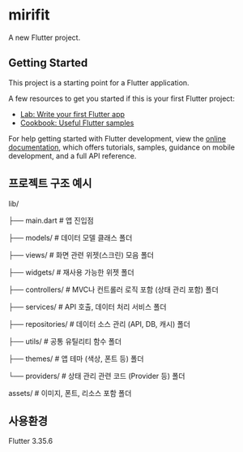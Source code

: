 # mirifit

A new Flutter project.

## Getting Started

This project is a starting point for a Flutter application.

A few resources to get you started if this is your first Flutter project:

- [Lab: Write your first Flutter app](https://docs.flutter.dev/get-started/codelab)
- [Cookbook: Useful Flutter samples](https://docs.flutter.dev/cookbook)

For help getting started with Flutter development, view the
[online documentation](https://docs.flutter.dev/), which offers tutorials,
samples, guidance on mobile development, and a full API reference.

## 프로젝트 구조 예시 

lib/
 
 ├── main.dart               # 앱 진입점
 
 ├── models/                 # 데이터 모델 클래스 폴더
 
 ├── views/                  # 화면 관련 위젯(스크린) 모음 폴더
 
 ├── widgets/                # 재사용 가능한 위젯 폴더
 
 ├── controllers/            # MVC나 컨트롤러 로직 포함 (상태 관리 포함) 폴더
 
 ├── services/               # API 호출, 데이터 처리 서비스 폴더
 
 ├── repositories/           # 데이터 소스 관리 (API, DB, 캐시) 폴더
 
 ├── utils/                  # 공통 유틸리티 함수 폴더
 
 ├── themes/                 # 앱 테마 (색상, 폰트 등) 폴더
 
 └── providers/              # 상태 관리 관련 코드 (Provider 등) 폴더
 
assets/                      # 이미지, 폰트, 리소스 포함 폴더

## 사용환경

Flutter 3.35.6
